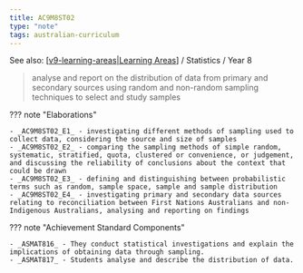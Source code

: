```yaml
---
title: AC9M8ST02
type: "note"
tags: australian-curriculum
---
```


See also: [[v9-learning-areas|Learning Areas]]   / Statistics / Year 8

> analyse and report on the distribution of data from primary and secondary sources using random and non-random sampling techniques to select and study samples

??? note "Elaborations"

	- _AC9M8ST02_E1_ - investigating different methods of sampling used to collect data, considering the source and size of samples
	- _AC9M8ST02_E2_ - comparing the sampling methods of simple random, systematic, stratified, quota, clustered or convenience, or judgement, and discussing the reliability of conclusions about the context that could be drawn
	- _AC9M8ST02_E3_ - defining and distinguishing between probabilistic terms such as random, sample space, sample and sample distribution
	- _AC9M8ST02_E4_ - investigating primary and secondary data sources relating to reconciliation between First Nations Australians and non-Indigenous Australians, analysing and reporting on findings
??? note "Achievement Standard Components"

	- _ASMAT816_ - They conduct statistical investigations and explain the implications of obtaining data through sampling.
	- _ASMAT817_ - Students analyse and describe the distribution of data.

[//begin]: # "Autogenerated link references for markdown compatibility"
[v9-learning-areas|Learning Areas]: ../v9-learning-areas "v9-learning-areas"
[//end]: # "Autogenerated link references"
